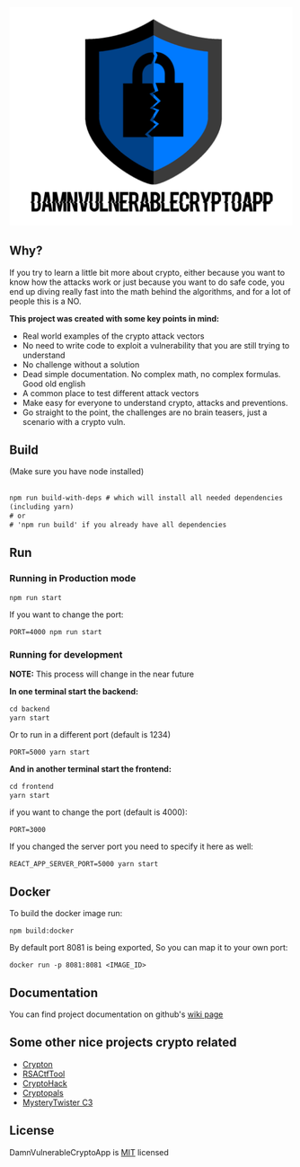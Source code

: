 ![Logo](/frontend/src/Images/logo.png)

## Why?

If you try to learn a little bit more about crypto, either because you want to know how the attacks work or just because you want to do safe code, you end up diving really fast into the math behind the algorithms, and for a lot of people this is a NO.

**This project was created with some key points in mind:**
* Real world examples of the crypto attack vectors
* No need to write code to exploit a vulnerability that you are still trying to understand
* No challenge without a solution
* Dead simple documentation. No complex math, no complex formulas. Good old english
* A common place to test different attack vectors
* Make easy for everyone to understand crypto, attacks and preventions.
* Go straight to the point, the challenges are no brain teasers, just a scenario with a crypto vuln. 


## Build

(Make sure you have node installed)

```

npm run build-with-deps # which will install all needed dependencies (including yarn)
# or
# 'npm run build' if you already have all dependencies
```

## Run


### Running in Production mode
```
npm run start
```

If you want to change the port:
```
PORT=4000 npm run start
```

### Running for development

**NOTE:** This process will change in the near future

**In one terminal start the backend:**
```
cd backend 
yarn start
```
Or to run in a different port (default is 1234)
```
PORT=5000 yarn start
```

**And in another terminal start the frontend:**
```
cd frontend
yarn start
```


if you want to change the port (default is 4000):
```
PORT=3000
```
If you changed the server port you need to specify it here as well:
```
REACT_APP_SERVER_PORT=5000 yarn start
```

## Docker

To build the docker image run:

```
npm build:docker
```

By default port 8081 is being exported,
So you can map it to your own port:

```
docker run -p 8081:8081 <IMAGE_ID>
```


## Documentation
You can find project documentation on github's [wiki page](https://github.com/DamnVulnerableCryptoApp/DamnVulnerableCryptoApp/wiki)

## Some other nice projects crypto related
* [Crypton](https://github.com/ashutosh1206/Crypton)
* [RSACtfTool](https://github.com/Ganapati/RsaCtfTool)
* [CryptoHack](http://cryptohack.org/)
* [Cryptopals](https://cryptopals.com/)
* [MysteryTwister C3](https://www.mysterytwisterc3.org/en/)



## License

DamnVulnerableCryptoApp is [MIT](https://tldrlegal.com/license/mit-license) licensed 




